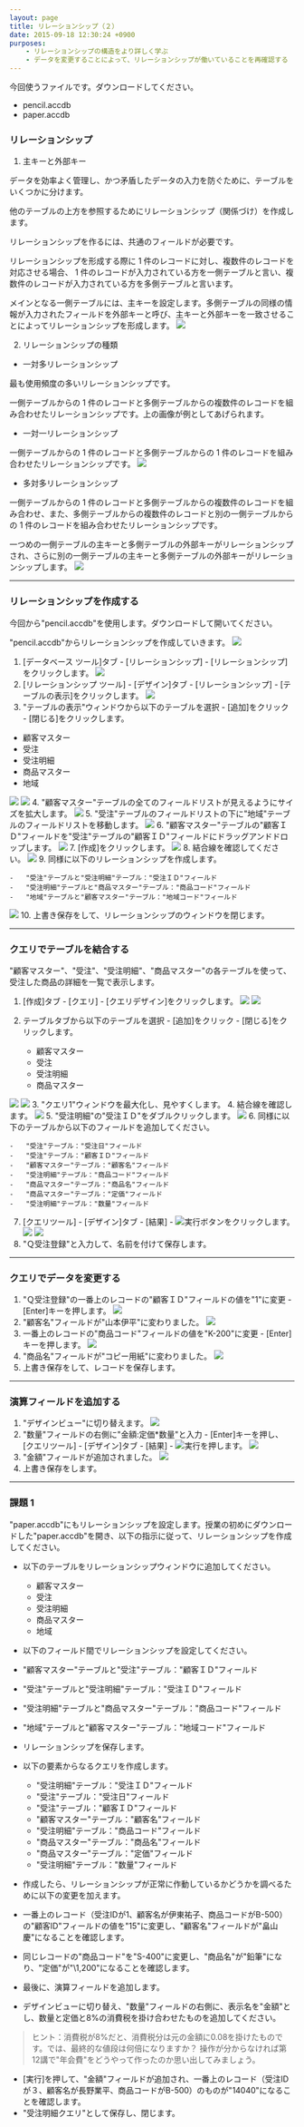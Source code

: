 ```yaml
---
layout: page
title: リレーションシップ（２）
date: 2015-09-18 12:30:24 +0900
purposes:
    - リレーションシップの構造をより詳しく学ぶ
    - データを変更することによって、リレーションシップが働いていることを再確認する
---
```


今回使うファイルです。ダウンロードしてください。

-   pencil.accdb
-   paper.accdb


### リレーションシップ
1.  主キーと外部キー

データを効率よく管理し、かつ矛盾したデータの入力を防ぐために、テーブルをいくつかに分けます。

他のテーブルの上方を参照するためにリレーションシップ（関係づけ）を作成します。

リレーションシップを作るには、共通のフィールドが必要です。

リレーションシップを形成する際に 1 件のレコードに対し、複数件のレコードを対応させる場合、 1 件のレコードが入力されている方を一側テーブルと言い、複数件のレコードが入力されている方を多側テーブルと言います。

メインとなる一側テーブルには、主キーを設定します。多側テーブルの同様の情報が入力されたフィールドを外部キーと呼び、主キーと外部キーを一致させることによってリレーションシップを形成します。
![](./pic/key.png)

2. リレーションシップの種類

-   一対多リレーションシップ

最も使用頻度の多いリレーションシップです。

一側テーブルからの 1 件のレコードと多側テーブルからの複数件のレコードを組み合わせたリレーションシップです。上の画像が例としてあげられます。

-   一対一リレーションシップ

一側テーブルからの 1 件のレコードと多側テーブルからの 1 件のレコードを組み合わせたリレーションシップです。
![](./pic/11table.png)

-   多対多リレーションシップ

一側テーブルからの 1 件のレコードと多側テーブルからの複数件のレコードを組み合わせ、また、多側テーブルからの複数件のレコードと別の一側テーブルからの 1 件のレコードを組み合わせたリレーションシップです。

一つめの一側テーブルの主キーと多側テーブルの外部キーがリレーションシップされ、さらに別の一側テーブルの主キーと多側テーブルの外部キーがリレーションシップします。
![](./pic/1t1table.png)


---
### リレーションシップを作成する

今回から"pencil.accdb"を使用します。ダウンロードして開いてください。


"pencil.accdb"からリレーションシップを作成していきます。
![](./pic/open.png)

1. [データベース ツール]タブ - [リレーションシップ] - [リレーションシップ]をクリックします。
![](./pic/relationship1.png)
2. [リレーションシップ ツール] - [デザイン]タブ - [リレーションシップ] - [テーブルの表示]をクリックします。
![](./pic/relationship2.png)
3. "テーブルの表示"ウィンドウから以下のテーブルを選択 - [追加]をクリック - [閉じる]をクリックします。

-   顧客マスター
-   受注
-   受注明細
-   商品マスター
-   地域

![](./pic/relationship3.png)
![](./pic/relationship4.png)
4. "顧客マスター"テーブルの全てのフィールドリストが見えるようにサイズを拡大します。
![](./pic/relationship5.png)
5. "受注"テーブルのフィールドリストの下に"地域"テーブルのフィールドリストを移動します。
![](./pic/relationship6.png)
6. "顧客マスター"テーブルの"顧客ＩＤ"フィールドを"受注"テーブルの"顧客ＩＤ"フィールドにドラッグアンドドロップします。
![](./pic/relationship7.png)
7. [作成]をクリックします。
![](./pic/relationship8.png)
8. 結合線を確認してください。
![](./pic/relationship9.png)
9. 同様に以下のリレーションシップを作成します。

    -   "受注"テーブルと"受注明細"テーブル："受注ＩＤ"フィールド
    -   "受注明細"テーブルと"商品マスター"テーブル："商品コード"フィールド
    -   "地域"テーブルと"顧客マスター"テーブル："地域コード"フィールド

![](./pic/relationship10.png)
10. 上書き保存をして、リレーションシップのウィンドウを閉じます。


---
### クエリでテーブルを結合する

"顧客マスター"、"受注"、"受注明細"、"商品マスター"の各テーブルを使って、受注した商品の詳細を一覧で表示します。

1. [作成]タブ - [クエリ] - [クエリデザイン]をクリックします。
![](./pic/createquery1.png)
![](./pic/createquery2.png)
2. テーブルタブから以下のテーブルを選択 - [追加]をクリック - [閉じる]をクリックします。

    -   顧客マスター
    -   受注
    -   受注明細
    -   商品マスター

![](./pic/createquery3.png)
![](./pic/createquery4.png)
3. "クエリ1"ウィンドウを最大化し、見やすくします。
4. 結合線を確認します。
![](./pic/createquery5.png)
5. "受注明細"の"受注ＩＤ"をダブルクリックします。
![](./pic/createquery6.png)
6. 同様に以下のテーブルから以下のフィールドを追加してください。

    -   "受注"テーブル："受注日"フィールド
    -   "受注"テーブル："顧客ＩＤ"フィールド
    -   "顧客マスター"テーブル："顧客名"フィールド
    -   "受注明細"テーブル："商品コード"フィールド
    -   "商品マスター"テーブル："商品名"フィールド
    -   "商品マスター"テーブル："定価"フィールド
    -   "受注明細"テーブル："数量"フィールド

7. [クエリツール] - [デザイン]タブ - [結果] - ![実行](./pic/action.png)ボタンをクリックします。
![](./pic/createquery7.png)
![](./pic/createquery8.png)
8. "Ｑ受注登録"と入力して、名前を付けて保存します。


---
### クエリでデータを変更する

1. "Ｑ受注登録"の一番上のレコードの"顧客ＩＤ"フィールドの値を"1"に変更 - [Enter]キーを押します。
![](./pic/revisequery1.png)
2. "顧客名"フィールドが"山本伊平"に変わりました。
![](./pic/revisequery2.png)
3. 一番上のレコードの"商品コード"フィールドの値を"K-200"に変更 - [Enter]キーを押します。
![](./pic/revisequery3.png)
4. "商品名"フィールドが"コピー用紙"に変わりました。
![](./pic/revisequery4.png)
5. 上書き保存をして、レコードを保存します。


---
### 演算フィールドを追加する

1. "デザインビュー"に切り替えます。
![](./pic/calcquery1.png)
2. "数量"フィールドの右側に"金額:定価*数量"と入力 - [Enter]キーを押し、 [クエリツール] - [デザイン]タブ - [結果] - ![実行](./pic/action.png)を押します。
![](./pic/calcquery2.png)
3. "金額"フィールドが追加されました。
![](./pic/calcquery3.png)
4. 上書き保存をします。


---
### 課題 1

"paper.accdb"にもリレーションシップを設定します。授業の初めにダウンロードした"paper.accdb"を開き、以下の指示に従って、リレーションシップを作成してください。

-   以下のテーブルをリレーションシップウィンドウに追加してください。

    -   顧客マスター
    -   受注
    -   受注明細
    -   商品マスター
    -   地域

-   以下のフィールド間でリレーションシップを設定してください。

 - "顧客マスター"テーブルと"受注"テーブル："顧客ＩＤ"フィールド
 - "受注"テーブルと"受注明細"テーブル："受注ＩＤ"フィールド
 - "受注明細"テーブルと"商品マスター"テーブル："商品コード"フィールド
 - "地域"テーブルと"顧客マスター"テーブル："地域コード"フィールド

-   リレーションシップを保存します。
-   以下の要素からなるクエリを作成します。

    -   "受注明細"テーブル："受注ＩＤ"フィールド
    -   "受注"テーブル："受注日"フィールド
    -   "受注"テーブル："顧客ＩＤ"フィールド
    -   "顧客マスター"テーブル："顧客名"フィールド
    -   "受注明細"テーブル："商品コード"フィールド
    -   "商品マスター"テーブル："商品名"フィールド
    -   "商品マスター"テーブル："定価"フィールド
    -   "受注明細"テーブル："数量"フィールド

-   作成したら、リレーションシップが正常に作動しているかどうかを調べるために以下の変更を加えます。
-   一番上のレコード（受注IDが1、顧客名が伊東祐子、商品コードがB-500）の"顧客ID"フィールドの値を"15"に変更し、"顧客名"フィールドが"畠山慶"になることを確認します。
-   同じレコードの"商品コード"を"S-400"に変更し、"商品名"が"鉛筆"になり、"定価"が"\1,200"になることを確認します。
-   最後に、演算フィールドを追加します。
-   デザインビューに切り替え、"数量"フィールドの右側に、表示名を"金額"とし、数量と定価と8%の消費税を掛け合わせたものを追加してください。

> ヒント：消費税が8%だと、消費税分は元の金額に0.08を掛けたものです。では、最終的な値段は何倍になりますか？
> 操作が分からなければ第12講で"年会費"をどうやって作ったのか思い出してみましょう。

-   [実行]を押して、"金額"フィールドが追加され、一番上のレコード（受注IDが３、顧客名が長野業平、商品コードがB-500）のものが"14040"になることを確認します。
-   "受注明細クエリ"として保存し、閉じます。
